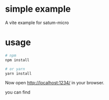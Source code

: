 # simple example

A vite example for satum-micro

# usage

```bash
# npm
npm install

# or yarn
yarn install
```

Now open [http://localhost:1234/](http://localhost:1234/) in your browser.

you can find
